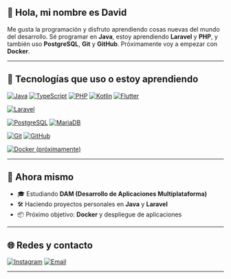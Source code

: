 ## 👋 Hola, mi nombre es David

Me gusta la programación y disfruto aprendiendo cosas nuevas del mundo del desarrollo. Sé programar en **Java**, estoy aprendiendo **Laravel** y **PHP**, y también uso **PostgreSQL**, **Git** y **GitHub**. Próximamente voy a empezar con **Docker**.

---

## 🧠 Tecnologías que uso o estoy aprendiendo

<!-- Lenguajes de programación -->
[![Java](https://img.shields.io/badge/Java-007396?style=for-the-badge&logo=openjdk&logoColor=white)](https://www.java.com/)
[![TypeScript](https://img.shields.io/badge/TypeScript-3178C6?style=for-the-badge&logo=typescript&logoColor=white)](https://www.typescriptlang.org/)
[![PHP](https://img.shields.io/badge/PHP-777BB4?style=for-the-badge&logo=php&logoColor=white)](https://www.php.net/)
[![Kotlin](https://img.shields.io/badge/Kotlin-0095D5?style=for-the-badge&logo=kotlin&logoColor=white)](https://kotlinlang.org/)
[![Flutter](https://img.shields.io/badge/Flutter-02569B?style=for-the-badge&logo=flutter&logoColor=white)](https://flutter.dev/)

<!-- Frameworks / Librerías -->
[![Laravel](https://img.shields.io/badge/Laravel-FF2D20?style=for-the-badge&logo=laravel&logoColor=white)](https://laravel.com/)

<!-- Bases de datos -->
[![PostgreSQL](https://img.shields.io/badge/PostgreSQL-4169E1?style=for-the-badge&logo=postgresql&logoColor=white)](https://www.postgresql.org/)
[![MariaDB](https://img.shields.io/badge/MariaDB-003545?style=for-the-badge&logo=mariadb&logoColor=white)](https://mariadb.org/)

<!-- Control de versiones / Plataformas -->
[![Git](https://img.shields.io/badge/Git-F05032?style=for-the-badge&logo=git&logoColor=white)](https://git-scm.com/)
[![GitHub](https://img.shields.io/badge/GitHub-181717?style=for-the-badge&logo=github&logoColor=white)](https://github.com/)

<!-- Próximamente / Otros -->
[![Docker (próximamente)](https://img.shields.io/badge/Docker-Coming_Soon-2496ED?style=for-the-badge&logo=docker&logoColor=white)](https://www.docker.com/)


---

## 🚧 Ahora mismo

- 🎓 Estudiando **DAM (Desarrollo de Aplicaciones Multiplataforma)**
- 🛠️ Haciendo proyectos personales en **Java** y **Laravel**
- 📦 Próximo objetivo: **Docker** y despliegue de aplicaciones

---

## 🌐 Redes y contacto

[![Instagram](https://img.shields.io/badge/Instagram-@daaviddieeguez-E4405F?style=for-the-badge&logo=instagram&logoColor=white)](https://www.instagram.com/daaviddieeguez/)
[![Email](https://img.shields.io/badge/daaviddieeguez@gmail.com-email_personal-D14836?style=for-the-badge&logo=gmail&logoColor=white)](mailto:daaviddieeguez@gmail.com)

---

<!--
**daaviddieeguez/daaviddieeguez** is a ✨ _special_ ✨ repository because its `README.md` appears on your GitHub profile.
-->
